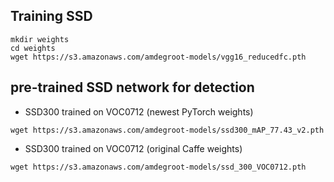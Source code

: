 ## Training SSD

```
mkdir weights
cd weights
wget https://s3.amazonaws.com/amdegroot-models/vgg16_reducedfc.pth
```

## pre-trained SSD network for detection
- SSD300 trained on VOC0712 (newest PyTorch weights)
```
wget https://s3.amazonaws.com/amdegroot-models/ssd300_mAP_77.43_v2.pth
```
- SSD300 trained on VOC0712 (original Caffe weights)
```
wget https://s3.amazonaws.com/amdegroot-models/ssd_300_VOC0712.pth
```
